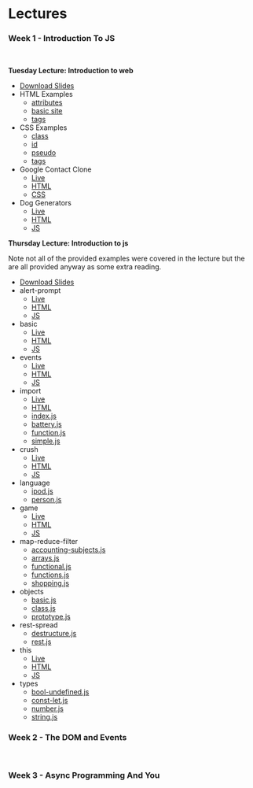 # Lectures

### Week 1 - Introduction To JS
<br>

**Tuesday Lecture: Introduction to web**

- [Download Slides](lectures/pdfs/lecture-1-into-to-the-web.pdf)
- HTML Examples
    - [attributes](render.html?l=html&c=lectures/lecture1/html/attributes.txt)
    - [basic site](render.html?l=html&c=lectures/lecture1/html/index.txt)
    - [tags](render.html?l=html&c=lectures/lecture1/html/tags.txt)
- CSS Examples
    - [class](render.html?l=css&c=lectures/lecture1/css/class.css)
    - [id](render.html?l=css&c=lectures/lecture1/css/id.css)
    - [pseudo](render.html?l=css&c=lectures/lecture1/css/pseudo.css)
    - [tags](render.html?l=css&c=lectures/lecture1/css/tags.css)
- Google Contact Clone
    - [Live](lectures/lecture1/)
    - [HTML](render.html?l=html&c=lectures/lecture1/index.html)
    - [CSS](render.html?l=css&c=lecture1/style.css)
- Dog Generators
    - [Live](lectures/lecture1/doggo)
    - [HTML](render.html?l=html&c=lectures/lecture1/doggo/index.html)
    - [JS](render.html?l=js&c=lectures/lecture1/doggo/script.js)

**Thursday Lecture: Introduction to js**

Note not all of the provided examples were covered in the lecture but the are all provided anyway as some extra reading. 

- [Download Slides](lectures/pdfs/lecture-2-into-to-js.pdf)
- alert-prompt
    - [Live](lectures/lecture2/alert-prompt)
    - [HTML](render.html?l=html&c=lectures/lecture2/alert-prompt/index.html)
    - [JS](render.html?l=js&c=lectures/lecture2/alert-prompt/script.js)
- basic
    - [Live](lectures/lecture2/basic/first.html)
    - [HTML](render.html?l=html&c=lectures/lecture2/basic/first.html)
    - [JS](render.html?l=js&c=lectures/lecture2/basic/simple.js)
- events
    - [Live](lectures/lecture2/events)
    - [HTML](render.html?l=html&c=lectures/lecture2/events/index.html)
    - [JS](render.html?l=js&c=lectures/lecture2/events/dynamic.js)
- import
    - [Live](lectures/lecture2/import)
    - [HTML](render.html?l=html&c=lectures/lecture2/import/index.html)
    - [index.js](render.html?l=js&c=lectures/lecture2/import/index.js)
    - [battery.js](render.html?l=js&c=lectures/lecture2/import/battery.js)
    - [function.js](render.html?l=js&c=lectures/lecture2/import/function.js)
    - [simple.js](render.html?l=js&c=lectures/lecture2/import/simple.js)
- crush
    - [Live](lectures/lecture2/language/crush)
    - [HTML](render.html?l=html&c=lectures/lecture2/language/crush/index.html)
    - [JS](render.html?l=js&c=lectures/lecture2/language/crush/index.js)
- language
    - [ipod.js](render.html?l=js&c=lectures/lecture2/language/ipod.js)
    - [person.js](render.html?l=js&c=lectures/lecture2/language/person.js)
- game
    - [Live](lectures/lecture2/language/game)
    - [HTML](render.html?l=html&c=lectures/lecture2/language/game/index.html)
    - [JS](render.html?l=js&c=lectures/lecture2/language/game/index.js)
- map-reduce-filter
    - [accounting-subjects.js](render.html?l=js&c=lectures/lecture2/map-reduce-filter/accounting-subjects.js)
    - [arrays.js](render.html?l=js&c=lectures/lecture2/map-reduce-filter/arrays.js)
    - [functional.js](render.html?l=js&c=lectures/lecture2/map-reduce-filter/functional.js)
    - [functions.js](render.html?l=js&c=lectures/lecture2/map-reduce-filter/functions.js)
    - [shopping.js](render.html?l=js&c=lectures/lecture2/map-reduce-filter/shopping.js)
- objects
    - [basic.js](render.html?l=js&c=lectures/lecture2/objects/basic.js)
    - [class.js](render.html?l=js&c=lectures/lecture2/objects/class.js)
    - [prototype.js](render.html?l=js&c=lectures/lecture2/objects/prototype.js)
- rest-spread
    - [destructure.js](render.html?l=js&c=lectures/lecture2/rest-spread/destructure.js)
    - [rest.js](render.html?l=js&c=lectures/lecture2/rest-spread/rest.js)
- this
    - [Live](lectures/lecture2/this/first.html)
    - [HTML](render.html?l=html&c=lectures/lecture2/this/first.html)
    - [JS](render.html?l=js&c=lectures/lecture2/this/simple.js)
- types
    - [bool-undefined.js](render.html?l=js&c=lectures/lecture2/types/bool-undefined.js)
    - [const-let.js](render.html?l=js&c=lectures/lecture2/types/const-let.js)
    - [number.js](render.html?l=js&c=lectures/lecture2/types/number.js)
    - [string.js](render.html?l=js&c=lectures/lecture2/types/string.js)

### Week 2 - The DOM and Events
<br>

### Week 3 - Async Programming And You
<br>
